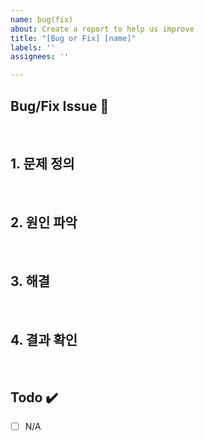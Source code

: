 ```yaml
---
name: bug(fix)
about: Create a report to help us improve
title: "[Bug or Fix] [name]"
labels: ''
assignees: ''

---
```


## Bug/Fix Issue 📌
<!-- 해야하는 일과 이 일을 해야하는 이유를 적어주세요 -->

<br>

## 1. 문제 정의

<br>

## 2. 원인 파악

<br>

## 3. 해결

<br>

## 4. 결과 확인
<br>

## Todo ✔️

- [ ]  N/A
